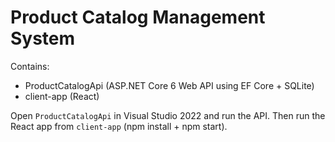 # Product Catalog Management System

Contains:
- ProductCatalogApi (ASP.NET Core 6 Web API using EF Core + SQLite)
- client-app (React)

Open `ProductCatalogApi` in Visual Studio 2022 and run the API.
Then run the React app from `client-app` (npm install + npm start).

